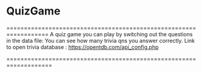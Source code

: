 # QuizGame


==================================================================
A quiz game you can play by switching out the questions in the data file:
You can see how many trivia qns you answer correctly.
Link to open trivia database : https://opentdb.com/api_config.php

===================================================================
